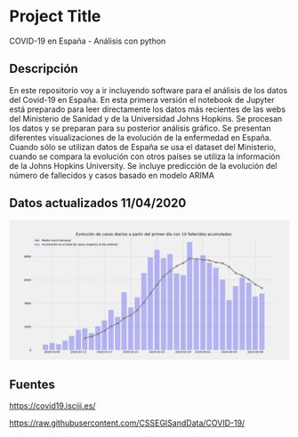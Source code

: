 # Project Title

COVID-19 en España - Análisis con python

## Descripción

En este repositorio voy a ir incluyendo software para el análisis de los datos del Covid-19 en España. En esta primera versión el notebook de Jupyter está preparado para leer directamente los datos más recientes de las webs del Ministerio de Sanidad y de la Universidad Johns Hopkins. Se procesan los datos y se preparan para su posterior análisis gráfico. Se presentan diferentes visualizaciones de la evolución de la enfermedad en España. Cuando sólo se utilizan datos de España se usa el dataset del Ministerio, cuando se compara la evolución con otros países se utiliza la información de la Johns Hopkins University. Se incluye predicción de la evolución del número de fallecidos y casos basado en modelo ARIMA

## Datos actualizados 11/04/2020


![Evolución de casos a partir del primer día con 10 fallecidos acumulados](https://github.com/guille-arguello/covid19_spain/blob/master/resources/imagenes/casos.png)


## Fuentes

https://covid19.isciii.es/

https://raw.githubusercontent.com/CSSEGISandData/COVID-19/
